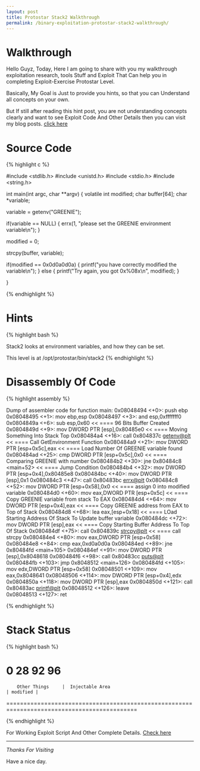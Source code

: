 ```yaml
---
layout: post
title: Protostar Stack2 Walkthrough
permalink: /binary-exploitation-protostar-stack2-walkthrough/
---
```



# Walkthrough
Hello Guyz,
Today, Here I am going to share with you my walkthrough exploitation research, tools Stuff and Exploit That Can help you in completing Exploit-Exercise Protostar Level.

Basically, My Goal is Just to provide you hints, so that you can Understand all concepts on your own.

But If still after reading this hint post, you are not understanding concepts clearly and want to see Exploit Code And Other Details then you can visit my blog posts. [click here](http://www.bitforestinfo.com/2018/04/binary-exploitation-protostar-stack2.html)


    
# Source Code

{% highlight c %}

#include <stdlib.h>
#include <unistd.h>
#include <stdio.h>
#include <string.h>

int main(int argc, char **argv)
{
  volatile int modified;
  char buffer[64];
  char *variable;

  variable = getenv("GREENIE");

  if(variable == NULL) {
      errx(1, "please set the GREENIE environment variable\n");
  }

  modified = 0;

  strcpy(buffer, variable);

  if(modified == 0x0d0a0d0a) {
      printf("you have correctly modified the variable\n");
  } else {
      printf("Try again, you got 0x%08x\n", modified);
  }

}


{% endhighlight %}


# Hints



{% highlight bash %}

Stack2 looks at environment variables, and how they can be set.

This level is at /opt/protostar/bin/stack2
{% endhighlight %}



# Disassembly Of Code


{% highlight assembly %}

Dump of assembler code for function main:
   0x08048494 <+0>:	push   ebp
   0x08048495 <+1>:	mov    ebp,esp
   0x08048497 <+3>:	and    esp,0xfffffff0
   0x0804849a <+6>:	sub    esp,0x60                            << ==== 96 Bits Buffer Created
   0x0804849d <+9>:	mov    DWORD PTR [esp],0x80485e0           << ==== Moving Something Into Stack Top
   0x080484a4 <+16>:	call   0x804837c <getenv@plt>          << ==== Call GetEnvironment Function
   0x080484a9 <+21>:	mov    DWORD PTR [esp+0x5c],eax        << ==== Load Number Of GREENIE variable found
   0x080484ad <+25>:	cmp    DWORD PTR [esp+0x5c],0x0        << ==== Comparing GREENIE with number
   0x080484b2 <+30>:	jne    0x80484c8 <main+52>             << ==== Jump Condition
   0x080484b4 <+32>:	mov    DWORD PTR [esp+0x4],0x80485e8
   0x080484bc <+40>:	mov    DWORD PTR [esp],0x1
   0x080484c3 <+47>:	call   0x80483bc <errx@plt>
   0x080484c8 <+52>:	mov    DWORD PTR [esp+0x58],0x0        << ==== assign 0 into modified variable
   0x080484d0 <+60>:	mov    eax,DWORD PTR [esp+0x5c]        << ==== Copy GREENIE variable from stack To EAX
   0x080484d4 <+64>:	mov    DWORD PTR [esp+0x4],eax         << ==== Copy GREENIE address from EAX to Top of Stack
   0x080484d8 <+68>:	lea    eax,[esp+0x18]                  << ==== LOad Starting Address Of Stack To Update buffer variable
   0x080484dc <+72>:	mov    DWORD PTR [esp],eax             << ==== Copy Starting Buffer Address To Top Of Stack
   0x080484df <+75>:	call   0x804839c <strcpy@plt>          << ==== call strcpy
   0x080484e4 <+80>:	mov    eax,DWORD PTR [esp+0x58]
   0x080484e8 <+84>:	cmp    eax,0xd0a0d0a
   0x080484ed <+89>:	jne    0x80484fd <main+105>
   0x080484ef <+91>:	mov    DWORD PTR [esp],0x8048618
   0x080484f6 <+98>:	call   0x80483cc <puts@plt>
   0x080484fb <+103>:	jmp    0x8048512 <main+126>
   0x080484fd <+105>:	mov    edx,DWORD PTR [esp+0x58]
   0x08048501 <+109>:	mov    eax,0x8048641
   0x08048506 <+114>:	mov    DWORD PTR [esp+0x4],edx
   0x0804850a <+118>:	mov    DWORD PTR [esp],eax
   0x0804850d <+121>:	call   0x80483ac <printf@plt>
   0x08048512 <+126>:	leave  
   0x08048513 <+127>:	ret 



{% endhighlight %}




# Stack Status

{% highlight bash %}




0                        28                                                      92        96
 ============================================================================================
        Other Things     |  Injectable Area                                      | modified | 
 ============================================================================================





{% endhighlight %}



For Working Exploit Script And Other Complete Details. [Check here](http://www.bitforestinfo.com/2018/04/binary-exploitation-protostar-stack2.html)



----

*Thanks For Visiting*

Have a nice day.
